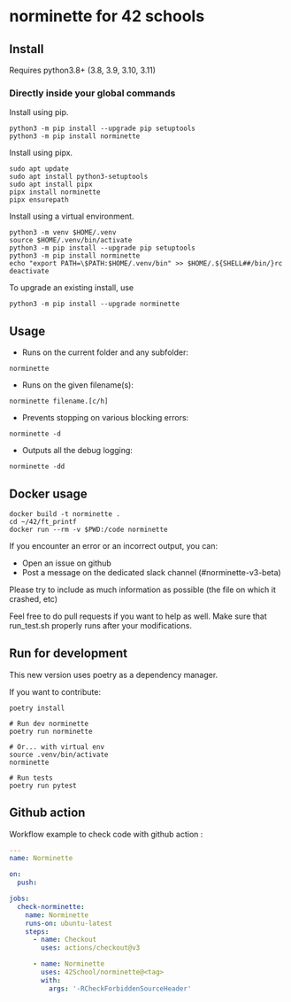 # norminette for 42 schools

## Install

Requires python3.8+ (3.8, 3.9, 3.10, 3.11)

### Directly inside your global commands

Install using pip.
```shell
python3 -m pip install --upgrade pip setuptools
python3 -m pip install norminette
```

Install using pipx.
```shell
sudo apt update
sudo apt install python3-setuptools
sudo apt install pipx
pipx install norminette
pipx ensurepath
```

Install using a virtual environment.
```shell
python3 -m venv $HOME/.venv
source $HOME/.venv/bin/activate
python3 -m pip install --upgrade pip setuptools
python3 -m pip install norminette
echo "export PATH=\$PATH:$HOME/.venv/bin" >> $HOME/.${SHELL##/bin/}rc
deactivate
```

To upgrade an existing install, use
```shell
python3 -m pip install --upgrade norminette
```

## Usage

- Runs on the current folder and any subfolder:

```
norminette
```

- Runs on the given filename(s):

```
norminette filename.[c/h]
```

- Prevents stopping on various blocking errors:

```
norminette -d
```

- Outputs all the debug logging:

```
norminette -dd
```

## Docker usage

```
docker build -t norminette .
cd ~/42/ft_printf
docker run --rm -v $PWD:/code norminette
```

If you encounter an error or an incorrect output, you can:
 - Open an issue on github
 - Post a message on the dedicated slack channel (#norminette-v3-beta)


Please try to include as much information as possible (the file on which it crashed, etc)

Feel free to do pull requests if you want to help as well. Make sure that run_test.sh properly runs after your modifications.

## Run for development

This new version uses poetry as a dependency manager.

If you want to contribute:

```shell
poetry install

# Run dev norminette
poetry run norminette

# Or... with virtual env
source .venv/bin/activate
norminette

# Run tests
poetry run pytest
```

## Github action

Workflow example to check code with github action :

```yaml
---
name: Norminette

on:
  push:

jobs:
  check-norminette:
    name: Norminette
    runs-on: ubuntu-latest
    steps:
      - name: Checkout
        uses: actions/checkout@v3

      - name: Norminette
        uses: 42School/norminette@<tag>
        with:
          args: '-RCheckForbiddenSourceHeader'
```
